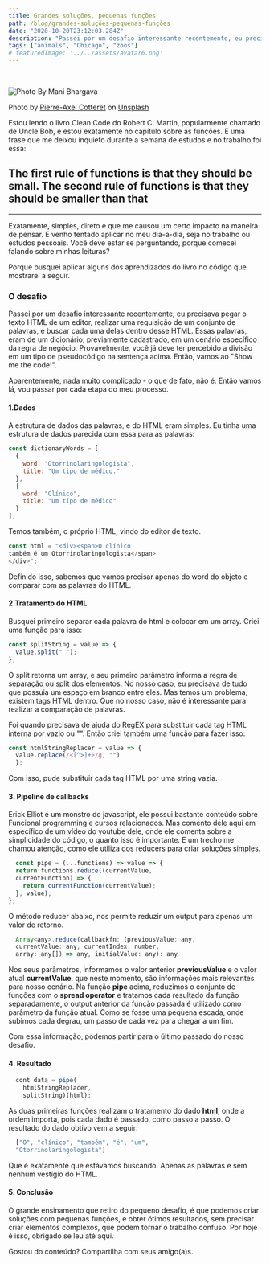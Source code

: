 ```yaml
---
title: Grandes soluções, pequenas funções
path: /blog/grandes-soluções-pequenas-funções
date: "2020-10-20T23:12:03.284Z"
description: "Passei por um desafio interessante recentemente, eu precisava pegar o texto HTML de um editor, realizar uma requisição de um conjunto de palavras, e buscar cada uma delas dentro desse HTML."
tags: ["animals", "Chicago", "zoos"]
# featuredImage: '../../assets/avatar6.png'
---
```


<br/>

![Photo By Mani Bhargava](https://images.unsplash.com/photo-1599669550575-22795a95e36f?ixlib=rb-1.2.1&ixid=eyJhcHBfaWQiOjEyMDd9&auto=format&fit=crop&w=1350&q=80 "Architecture image")

Photo by [Pierre-Axel Cotteret](https://unsplash.com/@pierreaxel_?utm_source=unsplash&amp;utm_medium=referral&amp;utm_content=creditCopyText) on [Unsplash](https://unsplash.com/t/architecture?utm_source=unsplash&amp;utm_medium=referral&amp;utm_content=creditCopyText)

Estou lendo o livro Clean Code do Robert C. Martin, popularmente chamado de Uncle Bob, e estou exatamente no capítulo sobre as funções. E uma frase que me deixou inquieto durante a semana de estudos e no trabalho foi essa:

## The first rule of functions is that they should be small. The second rule of functions is that they should be smaller than that

---

Exatamente, simples, direto e que me causou um certo impacto na maneira de pensar. E venho tentado aplicar no meu dia-a-dia, seja no trabalho ou estudos pessoais. Você deve estar se perguntando, porque comecei falando sobre minhas leituras?

Porque busquei aplicar alguns dos aprendizados do livro no código que mostrarei a seguir.

### O desafio

Passei por um desafio interessante recentemente, eu precisava pegar o texto HTML de um editor, realizar uma requisição de um conjunto de palavras, e buscar cada uma delas dentro desse HTML. Essas palavras, eram de um dicionário, previamente cadastrado, em um cenário específico da regra de negócio. Provavelmente, você já deve ter percebido a divisão em um tipo de pseudocódigo na sentença acima. Então, vamos ao "Show me the code!".

Aparentemente, nada muito complicado - o que de fato, não é. Então vamos lá, vou passar por cada etapa do meu processo.

#### 1.Dados

A estrutura de dados das palavras, e do HTML eram simples. Eu tinha uma estrutura de dados parecida com essa para as palavras:

```javascript
const dictionaryWords = [
  {
    word: "Otorrinolaringologista",
    title: "Um tipo de médico."
  },
  {
    word: "Clínico",
    title: "Um típo de médico"
  }
];
```

Temos também, o próprio HTML, vindo do editor de texto.

```javascript
const html = "<div><span>O clínico
também é um Otorrinolaringologista</span>
</div>";
```

Definido isso, sabemos que vamos precisar apenas do word do objeto e comparar com as palavras do HTML.

#### 2.Tratamento do HTML

Busquei primeiro separar cada palavra do html e colocar em um array. Criei uma função para isso:

```javascript
const splitString = value => {
  value.split(" ");
};
```

O split retorna um array, e seu primeiro parâmetro informa a regra de separação ou split dos elementos. No nosso caso, eu precisava de tudo que possuia um espaço em branco entre eles. Mas temos um problema, existem tags HTML dentro. Que no nosso caso, não é interessante para realizar a comparação de palavras.

Foi quando precisava de ajuda do RegEX para substituir cada tag HTML interna por vazio ou "". Então criei também uma função para fazer isso:

```javascript
const htmlStringReplacer = value => {
  value.replace(/<[^>]+>/g, "")
  };
```

Com isso, pude substituir cada tag HTML por uma string vazia.

#### 3. Pipeline de callbacks

Erick Elliot é um monstro do javascript, ele possui bastante conteúdo sobre Funcional programming e cursos relacionados. Mas comento dele aqui em específico de um vídeo do youtube dele, onde ele comenta sobre a simplicidade do código, o quanto isso é importante.
E um trecho me chamou atenção, como ele utiliza dos reducers para criar soluções simples.

```javascript
  const pipe = (...functions) => value => {
  return functions.reduce((currentValue,
  currentFunction) => {
    return currentFunction(currentValue);
  }, value);
};
```

O método reducer abaixo, nos permite reduzir um output para apenas um valor de retorno.

```javascript
  Array<any>.reduce(callbackfn: (previousValue: any,
  currentValue: any, currentIndex: number,
  array: any[]) => any, initialValue: any): any
```

Nos seus parâmetros, informamos o valor anterior **previousValue** e o valor atual **currentValue**, que neste momento, são informações mais relevantes para nosso cenário.
Na função **pipe** acima, reduzimos o conjunto de funções com o **spread operator** e tratamos cada resultado da função separadamente, o output anterior da função passada é utilizado como parâmetro da função atual. Como se fosse uma pequena escada, onde subimos cada degrau, um passo de cada vez para chegar a um fim.

Com essa informação, podemos partir para o último passado do nosso desafio.

#### 4. Resultado

```javascript
  cont data = pipe(
    htmlStringReplacer,
    splitString)(html);
```

As duas primeiras funções realizam o tratamento do dado **html**, onde a ordem importa, pois cada dado é passado, como passo a passo.
O resultado do dado obtivo vem a seguir:

```javascript
  ["O", "clínico", "também", "é", "um",
  "Otorrinolaringologista"]
```

Que é exatamente que estávamos buscando. Apenas as palavras e sem nenhum vestígio do HTML.

#### 5. Conclusão

O grande ensinamento que retiro do pequeno desafio, é que podemos criar soluções com pequenas funções, e obter ótimos resultados, sem precisar criar elementos complexos, que podem tornar o trabalho confuso. Por hoje é isso, obrigado se leu até aqui.

Gostou do conteúdo? Compartilha com seus amigo(a)s.
